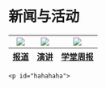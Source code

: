 <html>
<head>

</head>

<body>
<h1>新闻与活动</h1>
<table>
    <thead>
        <tr>
           <th><img src="https://zhanbei521.github.io/3.jpg"> </th>
           <th><img src="https://zhanbei521.github.io/2.jpg"></th>
           <th><img src="https://zhanbei521.github.io/1.jpg"></th>  
      </thead>
    <thead>
        <tr>
           <th><a href="">报道</a></th>
           <th><a href="">演讲</a></th>
           <th><a href="">学堂周报</a></th>
        </tr>
    </thead>
</table>

<style>
.https://zhanbei521.github.io/3.jpg{width：300px；height：100px}  
</style>
    <p id="hahahaha">
</p>

    
</body>

</html>
